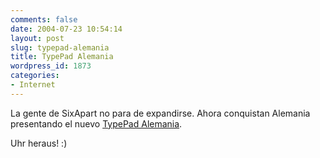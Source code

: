 ```yaml
---
comments: false
date: 2004-07-23 10:54:14
layout: post
slug: typepad-alemania
title: TypePad Alemania
wordpress_id: 1873
categories:
- Internet
---
```


La gente de SixApart no para de expandirse. Ahora conquistan Alemania presentando el nuevo [TypePad Alemania](http://www.typepad.com/sitede/).





Uhr heraus! :)




 
